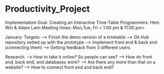 # Productivity_Project

Implementation
Goal: Creating an Interactive Time-Table
Programmers: Hein Win & Adam Lwin
Meeting times: Mon,Tue, Fri < 1:00 pm & 11:00 pm>

January:
Targets:
--> Finish the demo version of a timetable
--> Git Hub repository setted up with the prototype
--> Implement front end & back end (connecting them)
--> Getting feedback from 3 different users 

Research:
--> How to take it online? So people can see?
--> How do front end, back end, and databases work?
--> Are there any more than that on a website?
--> How to connect front end and back end?
